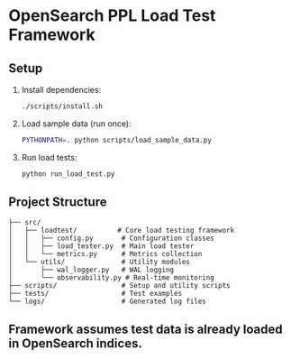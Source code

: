 # OpenSearch PPL Load Test Framework

## Setup

1. Install dependencies:
   ```bash
   ./scripts/install.sh
   ```

2. Load sample data (run once):
   ```bash
   PYTHONPATH=. python scripts/load_sample_data.py
   ```

3. Run load tests:
   ```bash
   python run_load_test.py
   ```

## Project Structure

```
├── src/
│   ├── loadtest/          # Core load testing framework
│   │   ├── config.py       # Configuration classes
│   │   ├── load_tester.py  # Main load tester
│   │   └── metrics.py      # Metrics collection
│   └── utils/              # Utility modules
│       ├── wal_logger.py   # WAL logging
│       └── observability.py # Real-time monitoring
├── scripts/                # Setup and utility scripts
├── tests/                  # Test examples
└── logs/                   # Generated log files
```

## Framework assumes test data is already loaded in OpenSearch indices.